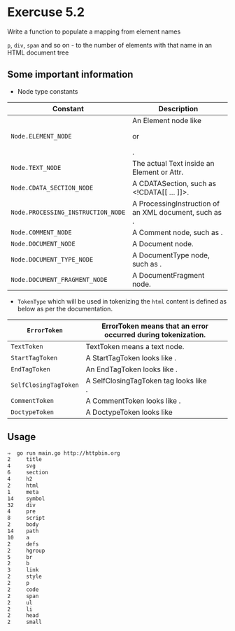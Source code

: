 # Exercuse 5.2

Write a function to populate a mapping from element names

`p`, `div`, `span` and so on - to the number of elements with that name in an HTML document tree

## Some important information

- Node type constants

| Constant                           | Description                                                                |
|------------------------------------|----------------------------------------------------------------------------|
| `Node.ELEMENT_NODE`                | An Element node like <p> or <div>.                                         |
| `Node.TEXT_NODE`                   | The actual Text inside an Element or Attr.                                 |
| `Node.CDATA_SECTION_NODE`          | A CDATASection, such as <!CDATA[[ … ]]>.                                   |
| `Node.PROCESSING_INSTRUCTION_NODE` | A ProcessingInstruction of an XML document, such as <?xml-stylesheet … ?>. |
| `Node.COMMENT_NODE`                | A Comment node, such as <!-- … -->.                                        |
| `Node.DOCUMENT_NODE`               | A Document node.                                                           |
| `Node.DOCUMENT_TYPE_NODE`          | A DocumentType node, such as <!DOCTYPE html>.                              |
| `Node.DOCUMENT_FRAGMENT_NODE`      | A DocumentFragment node.                                                   |

- `TokenType` which will be used in tokenizing the `html` content is defined as below as per the documentation.

| `ErrorToken`          | ErrorToken means that an error occurred during tokenization. |
|-----------------------|--------------------------------------------------------------|
| `TextToken`           | TextToken means a text node.                                 |
| `StartTagToken`       | A StartTagToken looks like <a>.                              |
| `EndTagToken`         | An EndTagToken looks like </a>.                              |
| `SelfClosingTagToken` | A SelfClosingTagToken tag looks like <br/>.                  |
| `CommentToken`        | A CommentToken looks like <!--x-->.                          |
| `DoctypeToken`        | A DoctypeToken looks like <!DOCTYPE x>                       |

## Usage

```bash
⇒  go run main.go http://httpbin.org
2     title
4     svg
6     section
4     h2
2     html
1     meta
14    symbol
32    div
4     pre
8     script
2     body
14    path
10    a
2     defs
2     hgroup
5     br
2     b
3     link
2     style
2     p
2     code
2     span
2     ul
2     li
2     head
2     small
```